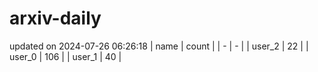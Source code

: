 # arxiv-daily
updated on 2024-07-26 06:26:18
| name | count |
| - | - |
| user_2 | 22 |
| user_0 | 106 |
| user_1 | 40 |
